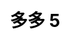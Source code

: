 ---
title: 多多 5
layout: toto_5/list
description: 幸運遊戲 多多 5, 中獎即可獲得十萬幸運積分大獎.
js: ["js/sound.js", "js/i19n.js", "js/game/toto_5/share.js", "js/game/toto_5/list.js"]
css: ["css/game/toto_5/toto_5.css"]
---